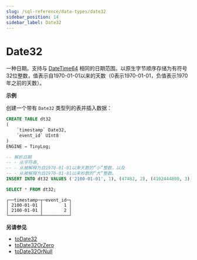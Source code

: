 ```yaml
---
slug: /sql-reference/data-types/date32
sidebar_position: 14
sidebar_label: Date32
---
```



# Date32

一种日期。支持与 [DateTime64](../../sql-reference/data-types/datetime64.md) 相同的日期范围。以原生字节顺序存储为有符号32位整数，值表示自1970-01-01以来的天数（0表示1970-01-01，负值表示1970年之前的天数）。

**示例**

创建一个带有 `Date32` 类型列的表并插入数据：

``` sql
CREATE TABLE dt32
(
    `timestamp` Date32,
    `event_id` UInt8
)
ENGINE = TinyLog;
```

``` sql
-- 解析日期
-- - 从字符串,
-- - 从被解释为自1970-01-01以来天数的“小”整数，以及
-- - 从被解释为自1970-01-01以来秒数的“大”整数。
INSERT INTO dt32 VALUES ('2100-01-01', 1), (47482, 2), (4102444800, 3);

SELECT * FROM dt32;
```

``` text
┌──timestamp─┬─event_id─┐
│ 2100-01-01 │        1 │
│ 2100-01-01 │        2 │
└────────────┴──────────┘
```

**另请参见**

- [toDate32](../../sql-reference/functions/type-conversion-functions.md#todate32)
- [toDate32OrZero](/sql-reference/functions/type-conversion-functions#todate32orzero)
- [toDate32OrNull](/sql-reference/functions/type-conversion-functions#todate32ornull)
